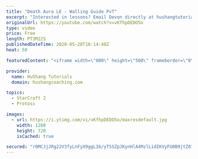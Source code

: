 ```yaml
---
title: "Death Aura LE - Walling Guide PvT"
excerpt: "Interested in lessons? Email Devon directly at hushangtutorials@outlook.com ------------------------------------------------------------------------------------------------------- Want to support HuShang Tutorials directly? Patreon is a website where you can contribute a monthly donation that will help"
originalUrl: https://youtube.com/watch?v=vKfhpDEDO5o
type: video
price: Free
length: PT3M22S
publishedDateTime: 2020-05-28T16:14:48Z
heat: 50

featuredContent: "<iframe width=\"800\" height=\"500\" frameborder=\"0\" src=\"https://www.youtube.com/embed/vKfhpDEDO5o\" allow=\"accelerometer; autoplay; encrypted-media; gyroscope; picture-in-picture\" allowfullscreen></iframe>"

provider:
  name: HuShang Tutorials
  domain: hushangcoaching.com

topics:
  - StarCraft 2
  - Protoss

images:
  - url: https://i.ytimg.com/vi/vKfhpDEDO5o/maxresdefault.jpg
    width: 1280
    height: 720
    isCached: true

secured: "r0MCJjJRg22V3fyLnFyX9ggLI6/yTSSZpJKynHlA4MzlLidIKVyFU0B9jtZ01Hu8SMJmIpLzsk7jw/fEcUT9XY6fkgUzS4UEatOlAVF5D98XB3q06pNTAknL66eOHxFioE2K4BZt2MzmnHUZ1bqnbhVOWuwasWbtivqgecMghriYnJg2xqlVxbsqNz75zTjdWxWXgarSMpDFj1xvvJT6Rgd3qcf8HvSdFv4w2S5w7TMQX3Fg+szsZHuXiwUvW3qx82v7Q17s1W4LuFUUQPcpqrul75N21oBN43zRUSmFCuOpK2q2Puu75Vj5MwlWbnUcZ082flqV8SPRiMR5xj5k7FpKBNzOU07CZ80RBE78BTb8eT3Gd6wBJ5vjOWNLMFXltYSCX/UqPatoexWvYvrLmCMDNqSnvila9tgYMft85tc=;/9EWzx21qguMuXpXurtgFQ=="
---
```


